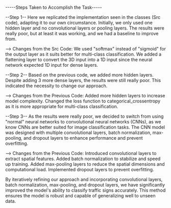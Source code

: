 -----Steps Taken to Accomplish the Task-----

--Step 1--
Here we replicated the implementation seen in the classes (Src code), adapting it to our own circumstance. Initially, we only used one hidden layer and no convolutional layers or pooling layers. The results were really poor, but at least it was working, and we had a baseline to improve from.

--> Changes from the Src Code:
        We used "softmax" instead of "sigmoid" for the output layer as it suits better for multi-class classification.
        We added a flattening layer to convert the 3D input into a 1D input since the neural network expected 1D input for dense layers.

--Step 2--
Based on the previous code, we added more hidden layers. Despite adding 3 more dense layers, the results were still really poor. This indicated the necessity to change our approach.

--> Changes from the Previous Code:
        Added more hidden layers to increase model complexity.
        Changed the loss function to categorical_crossentropy as it is more appropriate for multi-class classification.

--Step 3--
As the results were really poor, we decided to switch from using "normal" neural networks to convolutional neural networks (CNNs), as we know CNNs are better suited for image classification tasks. The CNN model was designed with multiple convolutional layers, batch normalization, max-pooling, and dropout layers to enhance performance and prevent overfitting.

--> Changes from the Previous Code:
    Introduced convolutional layers to extract spatial features.
    Added batch normalization to stabilize and speed up training.
    Added max-pooling layers to reduce the spatial dimensions and computational load.
    Implemented dropout layers to prevent overfitting.


By iteratively refining our approach and incorporating convolutional layers, batch normalization, max-pooling, and dropout layers, we have significantly improved the model's ability to classify traffic signs accurately. This method ensures the model is robust and capable of generalizing well to unseen data.